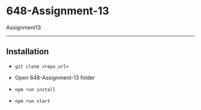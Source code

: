# 648-Assignment-13
Assignment13

---

## Installation
* ```git clone <repo_url>```

* Open 648-Assignment-13 folder
* ```npm run install ```
* ```npm run start ```
